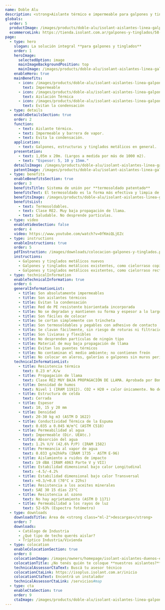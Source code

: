 ```yaml
---
name: Doble Alu
description: <strong>Aislante térmico e impermeable para galpones y tinglados. ¡Solape para termo soldar patentado!</strong><br /><br />Aíslan térmicamente tu galpón, tinglado y estructura metálica, evitando el fenómeno de la condensación. Se caracterizan por su fácil instalación y manipuleo, tratándose de un material liviano que no desprende partículas.
globals:
  order: 5
  productImage: /images/products/doble-alu/isolant-aislantes-linea-galpones-y-tinglados-doble-alu-producto-rollo.png
  ecommerceLink: https://tienda.isolant.com.ar/galpones-y-tinglados/58-doble-alu-15.html
page:
  - type: hero
    slogan: La solución integral **para galpones y tinglados**
    order: 1
    heroImage:
      selectedOption: image
      mainImageBackgroundPosition: top
      mainImage: /images/products/doble-alu/isolant-aislantes-linea-galpones-y-tinglados-doble-alu-imagen-principal.jpg
    enableHero: true
    mainBenefits:
      - icon: /images/products/doble-alu/isolant-aislantes-linea-galpones-y-tinglados-doble-alu-beneficio-1.svg
        text: Impermeable
      - icon: /images/products/doble-alu/isolant-aislantes-linea-galpones-y-tinglados-doble-alu-beneficio-2.svg
        text: Aislación Térmica
      - icon: /images/products/doble-alu/isolant-aislantes-linea-galpones-y-tinglados-doble-alu-beneficio-3.svg
        text: Evitan la condensación
  - type: details
    enableDetailsSection: true
    order: 2
    function:
      - text: Aislante térmico.
      - text: Impermeable y barrera de vapor.
      - text: Evita la condensación.
    application:
      - text: Galpones, estructuras y tinglados metálicos en general.
    presentation:
      - text: 1,05m x 20m. (Largos a medida por más de 1000 m2).
      - text: "Espesor: 5, 10 y 15mm."
    detailsImage: /images/products/doble-alu/isolant-aislantes-linea-galpones-y-tinglados-doble-alu-imagen-detalle.jpg
    patentImage: /images/products/doble-alu/isolant-aislantes-linea-galpones-y-tinglados-doble-alu-patente.png
  - type: benefits
    enableBenefitsSection: true
    order: 3
    benefitsTitle: Sistema de unión por **termosoldado patentado**
    benefitsText: El termosoldado es la forma más efectiva y limpia de efectuar la unión nuetras membranas. Es además un sistema patentado por <strong>ISOLANT S.A.</strong> que evita el uso de cintas o adhesivos de cualquier tipo, facilitando así la colocación y brindando una terminación estética superior. Termosoldando <strong>DOBLE ALU</strong>, se logra una membrana aislante continua en toda su extensión, eliminando la posibilidad de filtraciones, puentes térmicos y goteo por condensación. Para realizar esta unión sólo se necesita una pistola de aire caliente.
    benefitsImage: /images/products/doble-alu/isolant-aislantes-linea-galpones-y-tinglados-doble-alu-beneficio-exclusivo.jpg
    benefitsList:
      - text: Termosoldables.
      - text: Clase RE2. Muy baja propagación de llama.
      - text: Saludable. No desprende partículas.
  - type: video
    enableVideoSection: false
    order: 4
    video: https://www.youtube.com/watch?v=0fKmiQLjEZc
  - type: instructions
    enableInstructions: true
    order: 5
    pdfInstruction: /images/downloads/colocacion-galpones-y-tinglados.pdf
    instructions:
      - Galpones y tinglados metálicos nuevos
      - Galpones y tinglados metálicos existentes, como cielorraso copiando la forma
      - Galpones y tinglados metálicos existentes, como cielorraso recto
  - type: technicalInformation
    enableTechnicalInformation: true
    order: 6
    generalInformationList:
      - title: Son absolutamente impermeables
      - title: Son aislantes térmicos
      - title: Evitan la condensación
      - title: Red de PE resistente biorientada incorporada
      - title: No se degradan y mantienen su forma y espesor a lo largo del tiempo
      - title: Son fáciles de colocar
      - title: Se cortan simplemente con trincheta
      - title: Son termosoldables y pegables con adhesivo de contacto
      - title: Se clavan fácilmente, sin riesgo de roturas ni filtraciones
      - title: Son livianas y flexibles
      - title: No desprenden partículas de ningún tipo
      - title: Material de muy baja propagación de llama
      - title: Evitan los puentes térmicos
      - title: No contaminan el medio ambiente; no contienen freón
      - title: No colocar en aleros, galerías o galpones sin muros perimetrales que protejan de la reflexión indirecta de los rayos UV
    technicalInformationList:
      - title: Resistencia térmica
        text: 0.23 m².K/w
      - title: Propagación de llama
        text: Clase RE2 MUY BAJA PROPAGACIÓN DE LLAMA. Aprobada por Bomberos Argentina.
      - title: Densidad de humos
        text: Nivel 1 (IRAM 11912). CO2 + H20 + calor únicamente. No desprende gases envenenantes.
      - title: Estructura de celda
        text: Cerrada
      - title: Espesor
        text: 10, 15 y 20 mm
      - title: Densidad
        text: 20-30 kg m3 (ASTM D 1622)
      - title: Conductividad Térmica de la Espuma
        text: 0.035 a 0.045 W/m°C (ASTM C518)
      - title: Permeabilidad al agua
        text: Impermeable (Dir. UEAtc.)
      - title: Absorción del agua
        text: 1.2% V/V (42.6% P/P) (IRAM 1582)
      - title: Permeancia al vapor de agua
        text: 0.033 g/m2hkPa (IRAM 1735 - ASTM E-96)
      - title: Aislamiento a ruidos de impacto
        text: 19 dBA (IRAM 4063 Parte V y VII)
      - title: Estabilidad dimensional bajo calor Longitudinal
        text: -4.5/-4.2%
      - title: Estabilidad dimensional bajo calor Transversal
        text: +0.3/+0.8 (70°C x 22hs)
      - title: Resistencia a los aceites minerales
        text: SAE 30 15 días 23°C
      - title: Resistencia al ozono
        text: No hay agrietamiento (ASTM D 1171)
      - title: Permeabilidad a los rayos de luz
        text: 52-63% (Espectro fotómetro)
  - type: downloads  
    downloadsTitle: Área de <strong class="ml-2">descargas</strong>
    order: 7
    downloads:
      - Catálogo de Industria
      - ¿Qué tipo de techo querés aislar?
      - Tríptico Industria/Vivienda
  - type: colocation
    enableColocationSection: true
    order: 8
    colocationImage: /images/owners/homepage/isolant-aislantes-duenos-e-inquilinos-isoplus-colocation.jpg
    colocationTitle: ¿No tenés quién te coloque **nuestros aislantes?**
    technicalAssessorCtaText: Buscá tu asesor técnico
    colocationCtaLink: https://isoplus.isolant.com.ar/inicio
    colocationCtaText: Encontrá un instalador
    technicalAssessorCtaLink: /servicios#map
  - type: cta
    enableCtaSection: true
    order: 9
    ctaImage: /images/products/doble-alu/isolant-aislantes-linea-galpones-y-tinglados-doble-alu-cta.jpg
---
```


